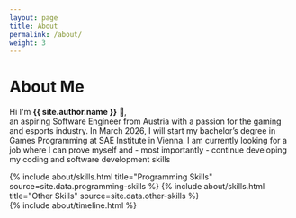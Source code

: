 ```yaml
---
layout: page
title: About
permalink: /about/
weight: 3
---
```


# **About Me**

Hi I'm **{{ site.author.name }}** :wave:,<br>
an aspiring Software Engineer from Austria with a passion for the gaming and esports industry. In March 2026, I will start my bachelor’s degree in Games Programming at SAE Institute in Vienna.
I am currently looking for a job where I can prove myself and - most importantly - continue developing my coding and software development skills

<div class="row">
{% include about/skills.html title="Programming Skills" source=site.data.programming-skills %}
{% include about/skills.html title="Other Skills" source=site.data.other-skills %}
</div>

<div class="row">
{% include about/timeline.html %}
</div>
